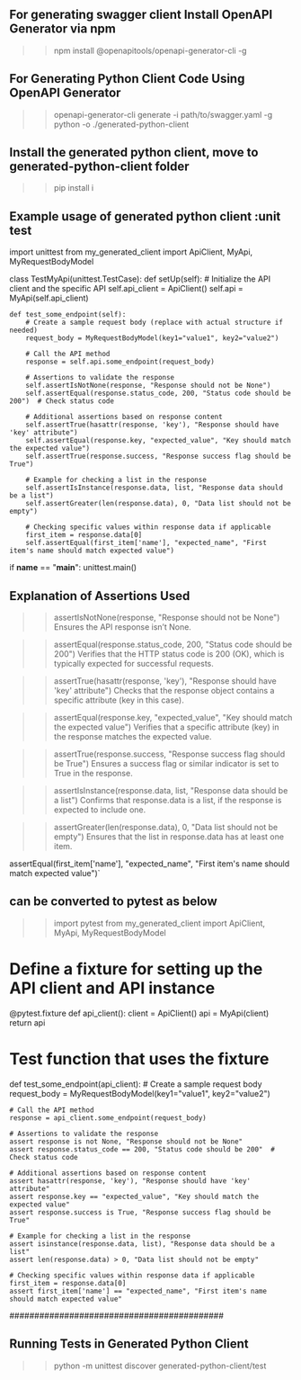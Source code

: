 ## For generating swagger client Install OpenAPI Generator via npm
 >>npm install @openapitools/openapi-generator-cli -g

## For Generating Python Client Code Using OpenAPI Generator
 >> openapi-generator-cli generate -i path/to/swagger.yaml -g python -o ./generated-python-client
 
## Install the generated python client, move to generated-python-client folder
>> pip install i

## Example usage of generated python client :unit test
import unittest
from my_generated_client import ApiClient, MyApi, MyRequestBodyModel

class TestMyApi(unittest.TestCase):
    def setUp(self):
        # Initialize the API client and the specific API
        self.api_client = ApiClient()
        self.api = MyApi(self.api_client)

    def test_some_endpoint(self):
        # Create a sample request body (replace with actual structure if needed)
        request_body = MyRequestBodyModel(key1="value1", key2="value2")
        
        # Call the API method
        response = self.api.some_endpoint(request_body)
        
        # Assertions to validate the response
        self.assertIsNotNone(response, "Response should not be None")
        self.assertEqual(response.status_code, 200, "Status code should be 200")  # Check status code
        
        # Additional assertions based on response content
        self.assertTrue(hasattr(response, 'key'), "Response should have 'key' attribute")
        self.assertEqual(response.key, "expected_value", "Key should match the expected value")
        self.assertTrue(response.success, "Response success flag should be True")
        
        # Example for checking a list in the response
        self.assertIsInstance(response.data, list, "Response data should be a list")
        self.assertGreater(len(response.data), 0, "Data list should not be empty")
        
        # Checking specific values within response data if applicable
        first_item = response.data[0]
        self.assertEqual(first_item['name'], "expected_name", "First item's name should match expected value")

if __name__ == "__main__":
    unittest.main()


## Explanation of Assertions Used
>>assertIsNotNone(response, "Response should not be None")
Ensures the API response isn’t None.

>>assertEqual(response.status_code, 200, "Status code should be 200")
Verifies that the HTTP status code is 200 (OK), which is typically expected for successful requests.

>>assertTrue(hasattr(response, 'key'), "Response should have 'key' attribute")
Checks that the response object contains a specific attribute (key in this case).

>>assertEqual(response.key, "expected_value", "Key should match the expected value")
Verifies that a specific attribute (key) in the response matches the expected value.

>>assertTrue(response.success, "Response success flag should be True")
Ensures a success flag or similar indicator is set to True in the response.

>>assertIsInstance(response.data, list, "Response data should be a list")
Confirms that response.data is a list, if the response is expected to include one.

>>assertGreater(len(response.data), 0, "Data list should not be empty")
Ensures that the list in response.data has at least one item.

assertEqual(first_item['name'], "expected_name", "First item's name should match expected value")`

## can be converted to pytest as below
>> import pytest
from my_generated_client import ApiClient, MyApi, MyRequestBodyModel

# Define a fixture for setting up the API client and API instance
@pytest.fixture
def api_client():
    client = ApiClient()
    api = MyApi(client)
    return api

# Test function that uses the fixture
def test_some_endpoint(api_client):
    # Create a sample request body
    request_body = MyRequestBodyModel(key1="value1", key2="value2")
    
    # Call the API method
    response = api_client.some_endpoint(request_body)
    
    # Assertions to validate the response
    assert response is not None, "Response should not be None"
    assert response.status_code == 200, "Status code should be 200"  # Check status code
    
    # Additional assertions based on response content
    assert hasattr(response, 'key'), "Response should have 'key' attribute"
    assert response.key == "expected_value", "Key should match the expected value"
    assert response.success is True, "Response success flag should be True"
    
    # Example for checking a list in the response
    assert isinstance(response.data, list), "Response data should be a list"
    assert len(response.data) > 0, "Data list should not be empty"
    
    # Checking specific values within response data if applicable
    first_item = response.data[0]
    assert first_item['name'] == "expected_name", "First item's name should match expected value"

###########################################


## Running Tests in Generated Python Client

>> python -m unittest discover generated-python-client/test
